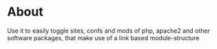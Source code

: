 # About

Use it to easily toggle sites, confs and mods of php, apache2 and other software packages, that make use of a
link based module-structure

